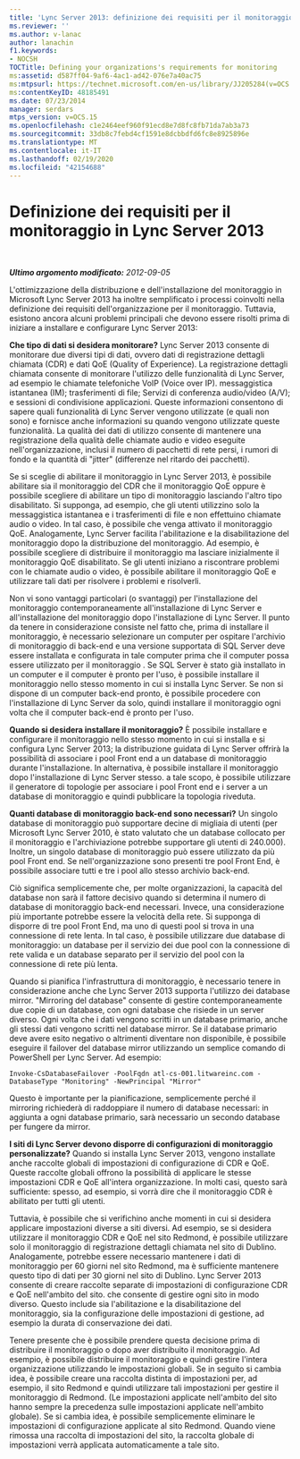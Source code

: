 ```yaml
---
title: 'Lync Server 2013: definizione dei requisiti per il monitoraggio'
ms.reviewer: ''
ms.author: v-lanac
author: lanachin
f1.keywords:
- NOCSH
TOCTitle: Defining your organizations's requirements for monitoring
ms:assetid: d587ff04-9af6-4ac1-ad42-076e7a40ac75
ms:mtpsurl: https://technet.microsoft.com/en-us/library/JJ205284(v=OCS.15)
ms:contentKeyID: 48185491
ms.date: 07/23/2014
manager: serdars
mtps_version: v=OCS.15
ms.openlocfilehash: c1e2464eef960f91ecd8e7d8fc8fb71da7ab3a73
ms.sourcegitcommit: 33db8c7febd4cf1591e8dcbbdfd6fc8e8925896e
ms.translationtype: MT
ms.contentlocale: it-IT
ms.lasthandoff: 02/19/2020
ms.locfileid: "42154688"
---
```

<div data-xmlns="http://www.w3.org/1999/xhtml">

<div class="topic" data-xmlns="http://www.w3.org/1999/xhtml" data-msxsl="urn:schemas-microsoft-com:xslt" data-cs="http://msdn.microsoft.com/">

<div data-asp="https://msdn2.microsoft.com/asp">

# <a name="defining-your-requirements-for-monitoring-in-lync-server-2013"></a>Definizione dei requisiti per il monitoraggio in Lync Server 2013

</div>

<div id="mainSection">

<div id="mainBody">

<span> </span>

_**Ultimo argomento modificato:** 2012-09-05_

L'ottimizzazione della distribuzione e dell'installazione del monitoraggio in Microsoft Lync Server 2013 ha inoltre semplificato i processi coinvolti nella definizione dei requisiti dell'organizzazione per il monitoraggio. Tuttavia, esistono ancora alcuni problemi principali che devono essere risolti prima di iniziare a installare e configurare Lync Server 2013:

**Che tipo di dati si desidera monitorare?** Lync Server 2013 consente di monitorare due diversi tipi di dati, ovvero dati di registrazione dettagli chiamata (CDR) e dati QoE (Quality of Experience). La registrazione dettagli chiamata consente di monitorare l'utilizzo delle funzionalità di Lync Server, ad esempio le chiamate telefoniche VoIP (Voice over IP). messaggistica istantanea (IM); trasferimenti di file; Servizi di conferenza audio/video (A/V); e sessioni di condivisione applicazioni. Queste informazioni consentono di sapere quali funzionalità di Lync Server vengono utilizzate (e quali non sono) e fornisce anche informazioni su quando vengono utilizzate queste funzionalità. La qualità dei dati di utilizzo consente di mantenere una registrazione della qualità delle chiamate audio e video eseguite nell'organizzazione, inclusi il numero di pacchetti di rete persi, i rumori di fondo e la quantità di "jitter" (differenze nel ritardo dei pacchetti).

Se si sceglie di abilitare il monitoraggio in Lync Server 2013, è possibile abilitare sia il monitoraggio del CDR che il monitoraggio QoE oppure è possibile scegliere di abilitare un tipo di monitoraggio lasciando l'altro tipo disabilitato. Si supponga, ad esempio, che gli utenti utilizzino solo la messaggistica istantanea e i trasferimenti di file e non effettuino chiamate audio o video. In tal caso, è possibile che venga attivato il monitoraggio QoE. Analogamente, Lync Server facilita l'abilitazione e la disabilitazione del monitoraggio dopo la distribuzione del monitoraggio. Ad esempio, è possibile scegliere di distribuire il monitoraggio ma lasciare inizialmente il monitoraggio QoE disabilitato. Se gli utenti iniziano a riscontrare problemi con le chiamate audio o video, è possibile abilitare il monitoraggio QoE e utilizzare tali dati per risolvere i problemi e risolverli.

Non vi sono vantaggi particolari (o svantaggi) per l'installazione del monitoraggio contemporaneamente all'installazione di Lync Server e all'installazione del monitoraggio dopo l'installazione di Lync Server. Il punto da tenere in considerazione consiste nel fatto che, prima di installare il monitoraggio, è necessario selezionare un computer per ospitare l'archivio di monitoraggio di back-end e una versione supportata di SQL Server deve essere installata e configurata in tale computer prima che il computer possa essere utilizzato per il monitoraggio . Se SQL Server è stato già installato in un computer e il computer è pronto per l'uso, è possibile installare il monitoraggio nello stesso momento in cui si installa Lync Server. Se non si dispone di un computer back-end pronto, è possibile procedere con l'installazione di Lync Server da solo, quindi installare il monitoraggio ogni volta che il computer back-end è pronto per l'uso.

**Quando si desidera installare il monitoraggio?** È possibile installare e configurare il monitoraggio nello stesso momento in cui si installa e si configura Lync Server 2013; la distribuzione guidata di Lync Server offrirà la possibilità di associare i pool Front end a un database di monitoraggio durante l'installazione. In alternativa, è possibile installare il monitoraggio dopo l'installazione di Lync Server stesso. a tale scopo, è possibile utilizzare il generatore di topologie per associare i pool Front end e i server a un database di monitoraggio e quindi pubblicare la topologia riveduta.

**Quanti database di monitoraggio back-end sono necessari?** Un singolo database di monitoraggio può supportare decine di migliaia di utenti (per Microsoft Lync Server 2010, è stato valutato che un database collocato per il monitoraggio e l'archiviazione potrebbe supportare gli utenti di 240.000). Inoltre, un singolo database di monitoraggio può essere utilizzato da più pool Front end. Se nell'organizzazione sono presenti tre pool Front End, è possibile associare tutti e tre i pool allo stesso archivio back-end.

Ciò significa semplicemente che, per molte organizzazioni, la capacità del database non sarà il fattore decisivo quando si determina il numero di database di monitoraggio back-end necessari. Invece, una considerazione più importante potrebbe essere la velocità della rete. Si supponga di disporre di tre pool Front End, ma uno di questi pool si trova in una connessione di rete lenta. In tal caso, è possibile utilizzare due database di monitoraggio: un database per il servizio dei due pool con la connessione di rete valida e un database separato per il servizio del pool con la connessione di rete più lenta.

Quando si pianifica l'infrastruttura di monitoraggio, è necessario tenere in considerazione anche che Lync Server 2013 supporta l'utilizzo dei database mirror. "Mirroring del database" consente di gestire contemporaneamente due copie di un database, con ogni database che risiede in un server diverso. Ogni volta che i dati vengono scritti in un database primario, anche gli stessi dati vengono scritti nel database mirror. Se il database primario deve avere esito negativo o altrimenti diventare non disponibile, è possibile eseguire il failover del database mirror utilizzando un semplice comando di PowerShell per Lync Server. Ad esempio:

    Invoke-CsDatabaseFailover -PoolFqdn atl-cs-001.litwareinc.com -DatabaseType "Monitoring" -NewPrincipal "Mirror"

Questo è importante per la pianificazione, semplicemente perché il mirroring richiederà di raddoppiare il numero di database necessari: in aggiunta a ogni database primario, sarà necessario un secondo database per fungere da mirror.

**I siti di Lync Server devono disporre di configurazioni di monitoraggio personalizzate?** Quando si installa Lync Server 2013, vengono installate anche raccolte globali di impostazioni di configurazione di CDR e QoE. Queste raccolte globali offrono la possibilità di applicare le stesse impostazioni CDR e QoE all'intera organizzazione. In molti casi, questo sarà sufficiente: spesso, ad esempio, si vorrà dire che il monitoraggio CDR è abilitato per tutti gli utenti.

Tuttavia, è possibile che si verifichino anche momenti in cui si desidera applicare impostazioni diverse a siti diversi. Ad esempio, se si desidera utilizzare il monitoraggio CDR e QoE nel sito Redmond, è possibile utilizzare solo il monitoraggio di registrazione dettagli chiamata nel sito di Dublino. Analogamente, potrebbe essere necessario mantenere i dati di monitoraggio per 60 giorni nel sito Redmond, ma è sufficiente mantenere questo tipo di dati per 30 giorni nel sito di Dublino. Lync Server 2013 consente di creare raccolte separate di impostazioni di configurazione CDR e QoE nell'ambito del sito. che consente di gestire ogni sito in modo diverso. Questo include sia l'abilitazione e la disabilitazione del monitoraggio, sia la configurazione delle impostazioni di gestione, ad esempio la durata di conservazione dei dati.

Tenere presente che è possibile prendere questa decisione prima di distribuire il monitoraggio o dopo aver distribuito il monitoraggio. Ad esempio, è possibile distribuire il monitoraggio e quindi gestire l'intera organizzazione utilizzando le impostazioni globali. Se in seguito si cambia idea, è possibile creare una raccolta distinta di impostazioni per, ad esempio, il sito Redmond e quindi utilizzare tali impostazioni per gestire il monitoraggio di Redmond. (Le impostazioni applicate nell'ambito del sito hanno sempre la precedenza sulle impostazioni applicate nell'ambito globale). Se si cambia idea, è possibile semplicemente eliminare le impostazioni di configurazione applicate al sito Redmond. Quando viene rimossa una raccolta di impostazioni del sito, la raccolta globale di impostazioni verrà applicata automaticamente a tale sito.

</div>

<span> </span>

</div>

</div>

</div>


